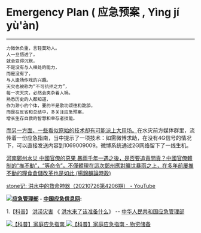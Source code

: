# Emergency Plan ( 应急预案 , Yìng jí yù'àn) 
------------------------------------------------
```
力微休负重，言轻莫劝人。
人一旦悟透了，
就会变得沉默，
不是没有与人相处的能力，
而是没有了，
与人逢场作戏的兴趣。
天灾也被称为“不可抗拒之力”，
每一次天灾，必然会夹杂着人祸。
熟悉历史的人都知道，
作为渺小的个体，要的不是歌功颂德和跪舔，
而是在反省和总结中，多关注应急预案，
增长生存自救的智慧和幸存者技能。
```

[而另一方面，一些看似原始的技术却有可能派上大用场。](https://t66y.com/htm_data/2107/7/4610426.html)在水灾前方媒体群里，流传着一份应急指南，当中提示了一项技术：如需微博求助，在没有4G信号的情况下，可以直接发送内容到1069009009。微博系统通过2G网络留下了一线生机。

[河南鄭州水災 中國官僚的惡果 暴雨千年一遇之後，是否要追責問責？中國官僚體制的“推不動”，“等命令”，不僅體現在這次鄭州應對曠世暴雨之上，在多年前屢推不動的糧食倉儲改革也是如此 (楊錦麟論時政)](https://www.youtube.com/watch?v=6mIIrf_BebA)

[stone记: 洪水中的救命神器（20210726第4206期） - YouTube](https://www.youtube.com/watch?v=cSwERccUB3k)

<p><b><img src="http://www.emerinfo.cn/images/favicon.png" /><a href="https://www.mem.gov.cn/" title="中华人民共和国应急管理部/主办( 官网 mem.gov.cn )">应急管理部</a> 
- <a href="http://www.emerinfo.cn/" title="中国应急信息网 - 中华人民共和国应急管理部/主办( 官网 mem.gov.cn )">中国应急信息网</a>:</b></p>


1.【<a href="https://www.mem.gov.cn/kp/" title="科普--中华人民共和国应急管理部">科普</a>】
  <a href="https://www.mem.gov.cn/kp/zrzh/hlzh/" title="洪涝灾害--中华人民共和国应急管理部">洪涝灾害</a>
《 <a href="https://www.mem.gov.cn/kp/zrzh/hlzh/201904/t20190401_243305.shtml" title="洪水来了该准备什么--中华人民共和国应急管理部">洪水来了该准备什么</a>》
 -- <a href="https://www.mem.gov.cn/" title="中华人民共和国应急管理部">中华人民共和国应急管理部</a>


 <a href="https://www.mem.gov.cn/kp/yjzn/201904/t20190414_245885.shtml">
 <img src="https://www.mem.gov.cn/kp/yjzn/201904/W020190414313410210689.jpg" title="【科普】家庭应急--中华人民共和国应急管理部" alt="【科普】家庭应急指南"> </a>
 
  <a href="https://www.mem.gov.cn/kp/yjzn/201904/t20190414_245887.shtml">
 <img src="https://www.mem.gov.cn/kp/yjzn/201904/W020190414314849754233.jpg" title="【科普】物资储备--中华人民共和国应急管理部" alt="【科普】家庭应急指南 - 物资储备"> </a>
